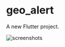 # geo_alert

A new Flutter project.

![screenshots](https://user-images.githubusercontent.com/25350433/62461357-6c546580-b739-11e9-94ea-1a50723af99b.png)

